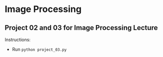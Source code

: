 # Image Processing

## Project 02 and 03 for Image Processing Lecture 

Instructions:

* Run `python project_03.py`